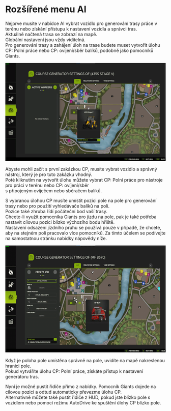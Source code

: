 # Rozšířené menu AI
  
Nejprve musíte v nabídce AI vybrat vozidlo pro generování trasy práce v terénu nebo získání přístupu k nastavení vozidla a správci tras.  
Aktuálně načtená trasa se zobrazí na mapě.  
Globální nastavení jsou vždy viditelná.  
Pro generování trasy a zahájení úloh na trase budete muset vytvořit úlohu CP: Polní práce nebo CP: ovíjení/sběr balíků, podobně jako pomocníků Giants.  

![Image](../assets/images/startjobmenuhelp_0_0_1024_895.png)
  
Abyste mohli začít s první zakázkou CP, musíte vybrat vozidlo a správný nástroj, který je pro tuto zakázku vhodný.  
Poté kliknutím na vytvořit úlohu můžete vybrat CP: Polní práce pro nástroje pro práci v terénu nebo CP: ovíjení/sběr  
s připojeným ovíječem nebo sběračem balíků.  

  
S vybranou úlohou CP musíte umístit pozici pole na pole pro generování trasy nebo pro použití vyhledávače balíků na poli.  
Pozice také zhruba řídí počáteční bod vaší trasy.  
Chcete-li využít pomocníka Giants pro jízdu na pole, pak je také potřeba nastavit cílovou pozici blízko výchozího bodu hřiště.  
Nastavení odsazení jízdního pruhu se používá pouze v případě, že chcete, aby na stejném poli pracovalo více pomocníků. Za tímto účelem se podívejte na samostatnou stránku nabídky nápovědy níže.  

![Image](../assets/images/readyjobmenuhelp_0_0_765_510.png)
  
Když je poloha pole umístěna správně na pole, uvidíte na mapě nakreslenou hranici pole.  
Pokud vytváříte úlohu CP: Polní práce, získáte přístup k nastavení generátoru tras.  

  
Nyní je možné pustit řidiče přímo z nabídky. Pomocník Giants dojede na cílovou pozici a odtud automaticky převezme úlohu CP.  
Alternativně můžete také pustit řidiče z HUD, pokud jste blízko pole s vozidlem nebo pomocí režimu AutoDrive ke spuštění úlohy CP blízko pole.  
